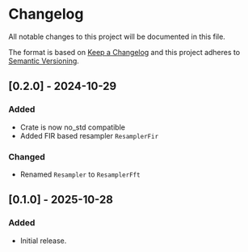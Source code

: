 # Changelog

All notable changes to this project will be documented in this file.

The format is based on [Keep a Changelog](http://keepachangelog.com/en/1.0.0/)
and this project adheres to [Semantic Versioning](https://semver.org/spec/v2.0.0.html).

## [0.2.0] - 2024-10-29

### Added

- Crate is now no_std compatible
- Added FIR based resampler `ResamplerFir`

### Changed

- Renamed `Resampler` to `ResamplerFft`

## [0.1.0] - 2025-10-28

### Added

- Initial release.
